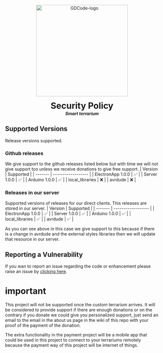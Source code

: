 <p align="center">
  <img width="300" src="https://github.com/dmtzs/SmartTerrariumR/blob/master/WikiAssets/GDLogo.png" alt="GDCode-logo">
  <h1 align="center" style="margin: 0 auto 0 auto;">Security Policy</h1>
  <h5 align="center" style="margin: 0 auto 0 auto;">Smart terrarium</h5>
</p>

## Supported Versions

Release versions supported.

### Github releases
We give support to the github releases listed below but with time we will not give support too unless we receive donations to give free support.
| Version | Supported          |
| ------- | ------------------ |
| ElectronApp 1.0.0   | :white_check_mark: |
| Server 1.0.0   | :white_check_mark: |
| Arduino 1.0.0   | :white_check_mark: |
| local_libraries   | :x: |
| avrdude   | :x: |

### Releases in our server
Supported versions of releases for our direct clients. This releases are stored in our server.
| Version | Supported          |
| ------- | ------------------ |
| ElectronApp 1.0.0   | :white_check_mark: |
| Server 1.0.0   | :white_check_mark: |
| Arduino 1.0.0   | :white_check_mark: |
| local_libraries   | :white_check_mark: |
| avrdude   | :white_check_mark: |

As you can see above in this case we give support to this because if there is a change in avrdude and the external styles libraries then we will update that resource in our server.

## Reporting a Vulnerability

If you wan to report an issue regarding the code or enhancement please raise an issue by [clicking here](https://github.com/dmtzs/SmartTerrariumR/issues).

# important
This project will not be supported once the custom terrarium arrives. It will be considered to provide support if there are enough donations or on the contrary if you donate we could give you personalized support, just send an email to the email in the about us page in the wiki of this repo with your proof of the payment of the donation.

The extra functionality in the payment project will be a mobile app that could be used in this project to connect to your terrariums remotely because the payment way of this project will be internet of things.
